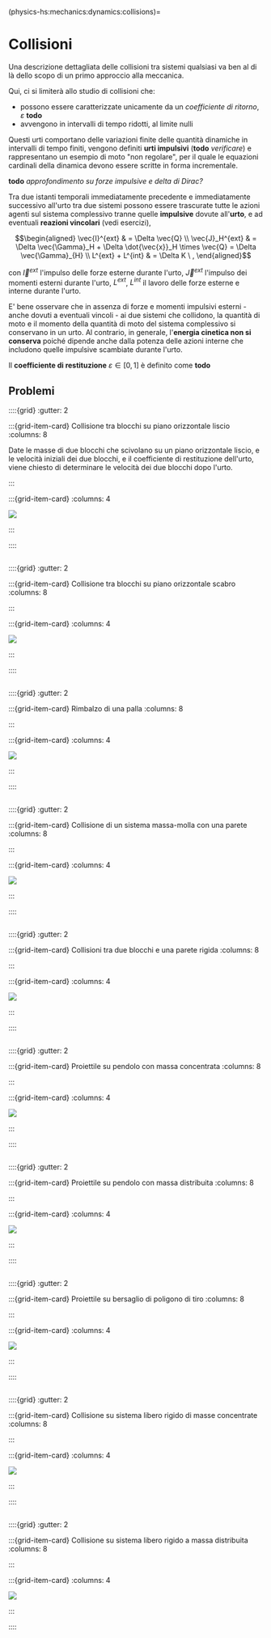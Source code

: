 (physics-hs:mechanics:dynamics:collisions)=
# Collisioni

Una descrizione dettagliata delle collisioni tra sistemi qualsiasi va ben al di là dello scopo di un primo approccio alla meccanica.

Qui, ci si limiterà allo studio di collisioni che:
- possono essere caratterizzate unicamente da un *coefficiente di ritorno*, $\varepsilon$ **todo**
- avvengono in intervalli di tempo ridotti, al limite nulli

Questi urti comportano delle variazioni finite delle quantità dinamiche in intervalli di tempo finiti, vengono definiti **urti impulsivi** (**todo** *verificare*) e  rappresentano un esempio di moto "non regolare", per il quale le equazioni cardinali della dinamica devono essere scritte in forma incrementale.

**todo** *approfondimento su forze impulsive e delta di Dirac?*

Tra due istanti temporali immediatamente precedente e immediatamente successivo all'urto tra due sistemi possono essere trascurate tutte le azioni agenti sul sistema complessivo tranne quelle **impulsive** dovute all'**urto**, e ad eventuali **reazioni vincolari** (vedi esercizi),

$$\begin{aligned}
  \vec{I}^{ext}   & = \Delta \vec{Q} \\
  \vec{J}_H^{ext} & = \Delta \vec{\Gamma}_H + \Delta \dot{\vec{x}}_H \times \vec{Q} = \Delta \vec{\Gamma}_{H} \\
  L^{ext} + L^{int} & = \Delta K \ ,
\end{aligned}$$

con $\vec{I}^{ext}$ l'impulso delle forze esterne durante l'urto, $\vec{J}^{ext}$ l'impulso dei momenti esterni durante l'urto, $L^{ext}$, $L^{int}$ il lavoro delle forze esterne e interne durante l'urto.

E' bene osservare che in assenza di forze e momenti impulsivi esterni - anche dovuti a eventuali vincoli - ai due sistemi che collidono, la quantità di moto e il momento della quantità di moto del sistema complessivo si conservano in un urto.
Al contrario, in generale, l'**energia cinetica non si conserva** poiché dipende anche dalla potenza delle azioni interne che includono quelle impulsive scambiate durante l'urto.

Il **coefficiente di restituzione** $\varepsilon \in [0, 1]$ è definito come **todo**


## Problemi

<!-- Esercizio ************************************************************* -->
::::{grid}
:gutter: 2

:::{grid-item-card} Collisione tra blocchi su piano orizzontale liscio
:columns: 8

Date le masse di due blocchi che scivolano su un piano orizzontale liscio, e le velocità iniziali dei due blocchi, e il coefficiente di restituzione dell'urto, viene chiesto di determinare le velocità dei due blocchi dopo l'urto.

:::

:::{grid-item-card} 
:columns: 4

![](../../media/collisions-1d.png)
<!-- *Didascalia, se necessaria* -->
:::

::::

```{dropdown} Soluzione.
```

<!-- Esercizio ************************************************************* -->
::::{grid}
:gutter: 2

:::{grid-item-card} Collisione tra blocchi su piano orizzontale scabro
:columns: 8

:::

:::{grid-item-card} 
:columns: 4

![](../../media/collisions-1d-friction.png)
<!-- *Didascalia, se necessaria* -->
:::

::::

```{dropdown} Soluzione.
```

<!-- Esercizio ************************************************************* -->
::::{grid}
:gutter: 2

:::{grid-item-card} Rimbalzo di una palla
:columns: 8

:::

:::{grid-item-card} 
:columns: 4

![](../../media/collisions-bouncing-ball.png)
<!-- *Didascalia, se necessaria* -->
:::

::::

```{dropdown} Soluzione.
```

<!-- Esercizio ************************************************************* -->
::::{grid}
:gutter: 2

:::{grid-item-card} Collisione di un sistema massa-molla con una parete
:columns: 8

:::

:::{grid-item-card} 
:columns: 4

![](../../media/collisions-bouncing-block-spring.png)
<!-- *Didascalia, se necessaria* -->
:::

::::

```{dropdown} Soluzione.
```

<!-- Esercizio ************************************************************* -->
::::{grid}
:gutter: 2

:::{grid-item-card} Collisioni tra due blocchi e una parete rigida
:columns: 8

:::

:::{grid-item-card} 
:columns: 4

![](../../media/collisions-bouncing-blocks.png)
<!-- *Didascalia, se necessaria* -->
:::

::::

```{dropdown} Soluzione.
```

<!-- Esercizio ************************************************************* -->
::::{grid}
:gutter: 2

:::{grid-item-card} Proiettile su pendolo con massa concentrata
:columns: 8

:::

:::{grid-item-card} 
:columns: 4

![](../../media/collisions-pendulum-0.png)
<!-- *Didascalia, se necessaria* -->
:::

::::

```{dropdown} Soluzione.
```

<!-- Esercizio ************************************************************* -->
::::{grid}
:gutter: 2

:::{grid-item-card} Proiettile su pendolo con massa distribuita
:columns: 8

:::

:::{grid-item-card} 
:columns: 4

![](../../media/collisions-pendulum-1.png)
<!-- *Didascalia, se necessaria* -->
:::

::::

```{dropdown} Soluzione.
```

<!-- Esercizio ************************************************************* -->
::::{grid}
:gutter: 2

:::{grid-item-card} Proiettile su bersaglio di poligono di tiro
:columns: 8

:::

:::{grid-item-card} 
:columns: 4

![](../../media/collisions-pendulum-2.png)
<!-- *Didascalia, se necessaria* -->
:::

::::

```{dropdown} Soluzione.
```

<!-- Esercizio ************************************************************* -->
::::{grid}
:gutter: 2

:::{grid-item-card} Collisione su sistema libero rigido di masse concentrate
:columns: 8

:::

:::{grid-item-card} 
:columns: 4

![](../../media/collisions-rod-1.png)
<!-- *Didascalia, se necessaria* -->
:::

::::

```{dropdown} Soluzione.
```

<!-- Esercizio ************************************************************* -->
::::{grid}
:gutter: 2

:::{grid-item-card} Collisione su sistema libero rigido a massa distribuita
:columns: 8

:::

:::{grid-item-card} 
:columns: 4

![](../../media/collisions-rod-2.png)
<!-- *Didascalia, se necessaria* -->
:::

::::

```{dropdown} Soluzione.
```
